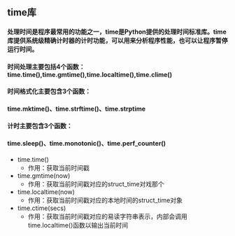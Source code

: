 ## time库

#### 处理时间是程序最常用的功能之一，time是Python提供的处理时间标准库。time库提供系统级精确计时器的计时功能，可以用来分析程序性能，也可以让程序暂停运行时间。

#### 时间处理主要包括4个函数：time.time(),time.gmtime(),time.localtime(),time.clime()

#### 时间格式化主要包含3个函数：

#### time.mktime()、time.strftime()、time.strptime

#### 计时主要包含3个函数：

#### time.sleep()、time.monotonic()、time.perf_counter()

- time.time()
  - 作用：获取当前时间戳
- time.gmtime(now)
  - 作用：获取当前时间戳对应的struct_time对戏那个
- time.localtime(now)
  - 作用：获取当前时间戳对应的本地时间的struct_time对象
- time.ctime(secs)
  - 作用：获取当前时间戳对应的易读字符串表示，内部会调用time.localtime()函数以输出当前时间